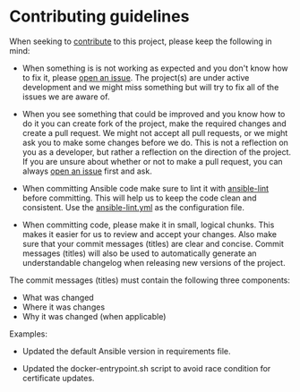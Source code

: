 # Contributing guidelines

When seeking to [contribute](https://github.com/ClarifiedSecurity/catapult/blob/main/.github/CONTRIBUTING.md) to this project, please keep the following in mind:

- When something is is not working as expected and you don't know how to fix it, please [open an issue](https://github.com/ClarifiedSecurity/catapult/issues). The project(s) are under active development and we might miss something but will try to fix all of the issues we are aware of.

- When you see something that could be improved and you know how to do it you can create fork of the project, make the required changes and create a pull request. We might not accept all pull requests, or we might ask you to make some changes before we do. This is not a reflection on you as a developer, but rather a reflection on the direction of the project. If you are unsure about whether or not to make a pull request, you can always [open an issue](https://github.com/ClarifiedSecurity/catapult/issues) first and ask.

- When committing Ansible code make sure to lint it with [ansible-lint](https://ansible.readthedocs.io/projects/lint/) before committing. This will help us to keep the code clean and consistent. Use the [ansible-lint.yml](https://github.com/ClarifiedSecurity/catapult/blob/main/ansible-lint.yml) as the configuration file.

- When committing code, please make it in small, logical chunks. This makes it easier for us to review and accept your changes. Also make sure that your commit messages (titles) are clear and concise. Commit messages (titles) will also be used to automatically generate an understandable changelog when releasing new versions of the project.

The commit messages (titles) must contain the following three components:

- What was changed
- Where it was changes
- Why it was changed (when applicable)

Examples:

- Updated the default Ansible version in requirements file.

- Updated the docker-entrypoint.sh script to avoid race condition for certificate updates.
